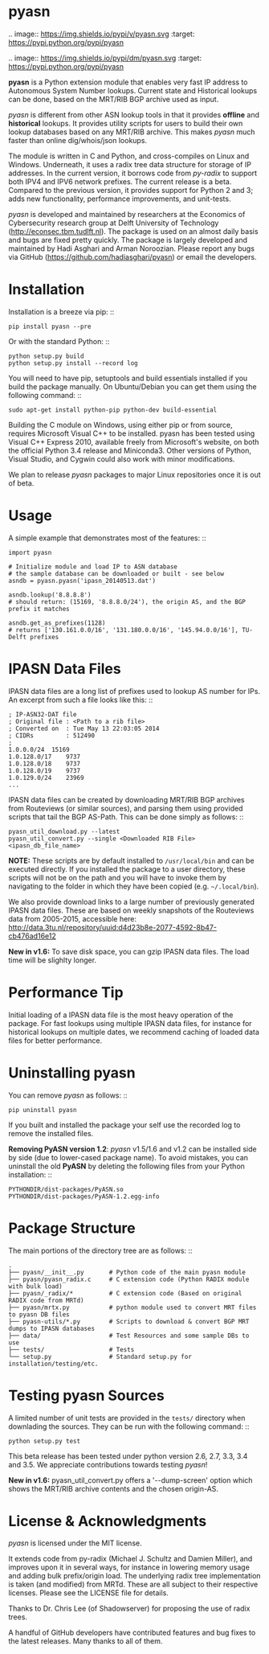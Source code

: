 pyasn
=====

.. image:: https://img.shields.io/pypi/v/pyasn.svg
   :target: https://pypi.python.org/pypi/pyasn

.. image:: https://img.shields.io/pypi/dm/pyasn.svg
   :target: https://pypi.python.org/pypi/pyasn


**pyasn** is a Python extension module that enables very fast IP address to Autonomous System Number lookups.
Current state and Historical lookups can be done, based on the MRT/RIB BGP archive used as input.

*pyasn* is different from other ASN lookup tools in that it provides **offline** and **historical** lookups.
It provides utility scripts for users to build their own lookup databases based on any MRT/RIB archive.
This makes *pyasn* much faster than online dig/whois/json lookups.

The module is written in C and Python, and cross-compiles on Linux and Windows. Underneath, it uses a radix tree
data structure for storage of IP addresses. In the current version, it borrows code from *py-radix* to support
both IPV4 and IPV6 network prefixes. The current release is a beta. Compared to the previous version, it provides
support for Python 2 and 3; adds new functionality, performance improvements, and unit-tests.

*pyasn* is developed and maintained by researchers at the Economics of Cybersecurity research group at Delft
University of Technology (http://econsec.tbm.tudlft.nl). The package is used on an almost daily basis and bugs
are fixed pretty quickly.  The package is largely developed and maintained by Hadi Asghari and Arman Noroozian.
Please report any bugs via GitHub (https://github.com/hadiasghari/pyasn) or email the developers.


Installation
============
Installation is a breeze via pip: ::

    pip install pyasn --pre

Or with the standard Python: ::

    python setup.py build
    python setup.py install --record log

You will need to have pip, setuptools and build essentials installed if you build the package manually. On
Ubuntu/Debian you can get them using the following command: ::

    sudo apt-get install python-pip python-dev build-essential

Building the C module on Windows, using either pip or from source, requires Microsoft Visual C++ to be installed.
pyasn has been tested using Visual C++ Express 2010, available freely from Microsoft's website, on both the
official Python 3.4 release and Miniconda3. Other versions of Python, Visual Studio, and Cygwin could also work
with minor modifications.

We plan to release *pyasn* packages to major Linux repositories once it is out of beta.


Usage
=====
A simple example that demonstrates most of the features: ::

    import pyasn

    # Initialize module and load IP to ASN database
    # the sample database can be downloaded or built - see below
    asndb = pyasn.pyasn('ipasn_20140513.dat')

    asndb.lookup('8.8.8.8')
    # should return: (15169, '8.8.8.0/24'), the origin AS, and the BGP prefix it matches

    asndb.get_as_prefixes(1128)
    # returns ['130.161.0.0/16', '131.180.0.0/16', '145.94.0.0/16'], TU-Delft prefixes


IPASN Data Files
================
IPASN data files are a long list of prefixes used to lookup AS number for IPs. An excerpt from such a file looks
like this: ::

    ; IP-ASN32-DAT file
    ; Original file : <Path to a rib file>
    ; Converted on  : Tue May 13 22:03:05 2014
    ; CIDRs         : 512490
    ;
    1.0.0.0/24	15169
    1.0.128.0/17	9737
    1.0.128.0/18	9737
    1.0.128.0/19	9737
    1.0.129.0/24	23969
    ...

IPASN data files can be created by downloading MRT/RIB BGP archives from Routeviews (or similar sources),
and parsing them using provided scripts that tail the BGP AS-Path. This can be done simply as follows: ::

    pyasn_util_download.py --latest
    pyasn_util_convert.py --single <Downloaded RIB File> <ipasn_db_file_name>


**NOTE:** These scripts are by default installed to ``/usr/local/bin`` and can be executed directly. If you installed
the package to a user directory, these scripts will not be on the path and you will have to invoke them by navigating
to the folder in which they have been copied (e.g. ``~/.local/bin``).

We also provide download links to a large number of previously generated IPASN data files. These are based on
weekly  snapshots of the Routeviews data from 2005-2015, accessible here:
http://data.3tu.nl/repository/uuid:d4d23b8e-2077-4592-8b47-cb476ad16e12

**New in v1.6:** To save disk space, you can gzip IPASN data files. The load time will be slighlty longer.


Performance Tip
===============
Initial loading of a IPASN data file is the most heavy operation of the package. For fast lookups using multiple
IPASN data files, for instance for historical lookups on multiple dates, we recommend caching of loaded data files
for better performance.


Uninstalling pyasn
==================
You can remove *pyasn* as follows: ::

    pip uninstall pyasn

If you built and installed the package your self use the recorded log to remove the installed files.

**Removing PyASN version 1.2**: *pyasn* v1.5/1.6 and v1.2 can be installed side by side (due to lower-cased package
name). To avoid mistakes, you can uninstall the old **PyASN** by deleting the following files from your Python
installation: ::

    PYTHONDIR/dist-packages/PyASN.so
    PYTHONDIR/dist-packages/PyASN-1.2.egg-info


Package Structure
=================
The main portions of the directory tree are as follows: ::

    .
    ├── pyasn/__init__.py       # Python code of the main pyasn module
    ├── pyasn/pyasn_radix.c     # C extension code (Python RADIX module with bulk load)
    ├── pyasn/_radix/*          # C extension code (Based on original RADIX code from MRTd)
    ├── pyasn/mrtx.py           # python module used to convert MRT files to pyasn DB files
    ├── pyasn-utils/*.py        # Scripts to download & convert BGP MRT dumps to IPASN databases
    ├── data/                   # Test Resources and some sample DBs to use
    ├── tests/                  # Tests
    └── setup.py                # Standard setup.py for installation/testing/etc.



Testing pyasn Sources
=====================
A limited number of unit tests are provided in the ``tests/`` directory when downlading the sources. They can be
run with the following command: ::

    python setup.py test

This beta release has been tested under python version 2.6, 2.7, 3.3, 3.4 and 3.5. We appreciate contributions towards
testing *pyasn*!

**New in v1.6:** pyasn_util_convert.py offers a '--dump-screen' option which shows the MRT/RIB archive contents and
the chosen origin-AS.


License & Acknowledgments
=========================
*pyasn* is licensed under the MIT license.

It extends code from py-radix (Michael J. Schultz and Damien Miller),  and improves upon it in several ways, for
instance in lowering memory usage and adding bulk prefix/origin load. The underlying radix tree implementation is
taken (and modified) from MRTd. These are all subject to their respective licenses.  Please see the LICENSE file
for details.

Thanks to Dr. Chris Lee (of Shadowserver) for proposing the use of radix trees.

A handful of GitHub developers have contributed features and bug fixes to the latest releases.
Many thanks to all of them.

